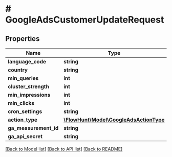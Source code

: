 # # GoogleAdsCustomerUpdateRequest

## Properties

Name | Type | Description | Notes
------------ | ------------- | ------------- | -------------
**language_code** | **string** |  | [optional]
**country** | **string** |  | [optional]
**min_queries** | **int** |  | [optional]
**cluster_strength** | **int** |  | [optional]
**min_impressions** | **int** |  | [optional]
**min_clicks** | **int** |  | [optional]
**cron_settings** | **string** |  | [optional]
**action_type** | [**\FlowHunt\Model\GoogleAdsActionType**](GoogleAdsActionType.md) |  | [optional]
**ga_measurement_id** | **string** |  | [optional]
**ga_api_secret** | **string** |  | [optional]

[[Back to Model list]](../../README.md#models) [[Back to API list]](../../README.md#endpoints) [[Back to README]](../../README.md)
